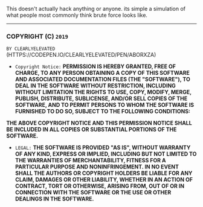 This doesn't actually hack anything or anyone. its simple a simulation of what people most commonly think brute force looks like. 

---

### COPYRIGHT (C) `2019`

`BY CLEARLYELEVATED` (HTTPS://CODEPEN.IO/CLEARLYELEVATED/PEN/ABORXZA)

- `Copyright Notice:`
**PERMISSION IS HEREBY GRANTED, FREE OF CHARGE, TO ANY PERSON OBTAINING A COPY OF THIS SOFTWARE AND ASSOCIATED DOCUMENTATION FILES (THE "SOFTWARE"), TO DEAL IN THE SOFTWARE WITHOUT RESTRICTION, INCLUDING WITHOUT LIMITATION THE RIGHTS TO USE, COPY, MODIFY, MERGE,
PUBLISH, DISTRIBUTE, SUBLICENSE, AND/OR SELL COPIES OF THE SOFTWARE, AND TO PERMIT PERSONS TO WHOM THE SOFTWARE IS FURNISHED TO DO SO, SUBJECT TO THE FOLLOWING CONDITIONS:**


**__THE ABOVE COPYRIGHT NOTICE AND THIS PERMISSION NOTICE SHALL BE INCLUDED IN ALL COPIES OR SUBSTANTIAL PORTIONS OF THE SOFTWARE.__**


- `LEGAL:`
**THE SOFTWARE IS PROVIDED "AS IS", WITHOUT WARRANTY OF ANY KIND, EXPRESS OR IMPLIED, INCLUDING BUT NOT LIMITED TO THE WARRANTIES OF MERCHANTABILITY, FITNESS FOR A PARTICULAR PURPOSE AND NONINFRINGEMENT. IN NO EVENT SHALL THE AUTHORS OR COPYRIGHT HOLDERS BE LIABLE FOR ANY CLAIM, DAMAGES OR OTHER LIABILITY, WHETHER IN AN ACTION OF CONTRACT, TORT OR OTHERWISE, ARISING FROM, OUT OF OR IN CONNECTION WITH THE SOFTWARE OR THE USE OR OTHER DEALINGS IN THE SOFTWARE.**
